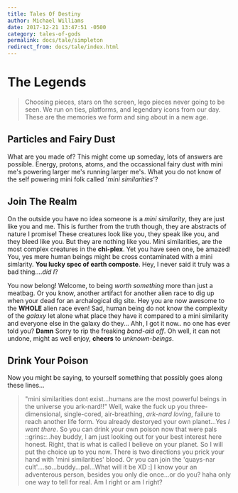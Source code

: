```yaml
---
title: Tales Of Destiny
author: Michael Williams
date: 2017-12-21 13:47:51 -0500
category: tales-of-gods
permalink: docs/tale/simpleton
redirect_from: docs/tale/index.html
---
```

# The Legends

> Choosing pieces, stars on the screen, lego pieces never going to be seen. We run on ties, platforms, and legendary icons from our day. These are the memories we form and sing about in a new age.

## Particles and Fairy Dust

What are you made of? This might come up someday, lots of answers are possible. Energy, protons, atoms, and the occassional fairy dust with mini me's powering larger me's running  larger me's. What you do not know of the self powering mini folk called '_mini similarities_'?

## Join The Realm

On the outside you have no idea someone is a _mini similarity_, they are just like you and me. This is further from the truth though, they are abstracts of nature I promise! These creatures look like you, they speak like you, and they bleed like you. But they are nothing like you. Mini similarities, are the most complex creatures in the **chi-plex**. Yet you have seen one, be amazed! You, yes mere human beings might be cross contaminated with a mini simlarity. **You lucky spec of earth composte**. Hey, I never said it truly was a bad thing...._did I_?

You now belong! Welcome, to being _worth something_ more than just a meatbag. Or you know, another artifact for another alien race to dig up when your dead for an archalogical dig site. Hey you are now awesome to the **WHOLE** alien race even! Sad, human being do not know the complexity of the _galaxy_ let alone what place they have it compared to a mini similarity and everyone else in the galaxy do they... Ahh, I got it now.. no one has ever told you? **Damn** Sorry to rip the freaking _band-aid off_. Oh well, it can not undone, might as well enjoy, **cheers** to _unknown-beings_.

## Drink Your Poison

Now you might be saying, to yourself something that possibly goes along these lines...
> "mini similarities dont exist...humans are the most powerful beings in the universe you ark-nard!!"
Well, wake the fuck up you three-dimensional, single-cored, air-breathing, _ark-nard loving_, failure to reach another life form. You already destoryed your own planet...Yes _I went there_. So you can drink your own poison now that were pals ::grins::..hey buddy, I am just looking out for your best interest here honest. Right, that is what is called I believe on your planet. So I will put the choice up to you now. There is two directions you prick your hand with 'mini similarities' blood. Or you can join the 'quays-nar cult'....so...buddy...pal...What will it be XD :] I know your an adventerous person, besides you only die once...or do you? haha only one way to tell for real. Am I right or am I right?